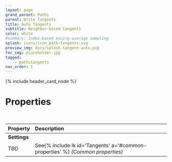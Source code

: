 ```yaml
---
layout: page
grand_parent: Paths
parent: Write Tangents
title: Auto Tangents
subtitle: Neighbor-based tangents
color: white
#summary: Index-based moving-average sampling
splash: icons/icon_path-tangents.svg
preview_img: docs/splash-tangent-auto.png
toc_img: placeholder.jpg
tagged: 
    - pathstangents
nav_order: 1
---
```


{% include header_card_node %}

# Properties
<br>

| Property       | Description          |
|:-------------|:------------------|
|**Settings**||
| TBD           | See{% include lk id='Tangents' a='#common-properties' %} *(Common properties)* |
